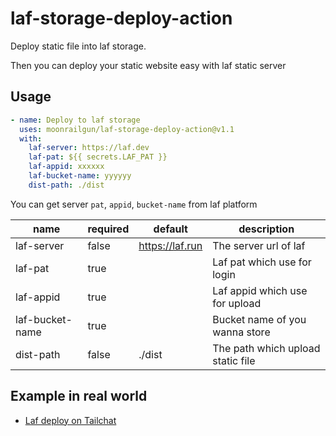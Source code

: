 # laf-storage-deploy-action

Deploy static file into laf storage.

Then you can deploy your static website easy with laf static server

## Usage

```yml
- name: Deploy to laf storage
  uses: moonrailgun/laf-storage-deploy-action@v1.1
  with:
    laf-server: https://laf.dev
    laf-pat: ${{ secrets.LAF_PAT }}
    laf-appid: xxxxxx
    laf-bucket-name: yyyyyy
    dist-path: ./dist
```

You can get server `pat`, `appid`, `bucket-name` from laf platform

| name | required | default | description |
| ----- | ----- | ----- | ---- |
| laf-server | false | https://laf.run | The server url of laf |
| laf-pat | true |  | Laf pat which use for login |
| laf-appid | true |  | Laf appid which use for upload |
| laf-bucket-name | true |  | Bucket name of you wanna store |
| dist-path | false | ./dist | The path which upload static file |

## Example in real world

- [Laf deploy on Tailchat](https://github.com/msgbyte/tailchat/blob/master/.github/workflows/deploy-laf.yml)

